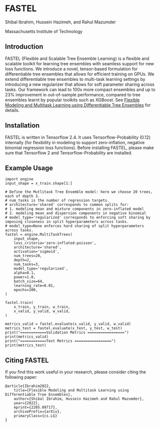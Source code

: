 # FASTEL

Shibal Ibrahim, Hussein Hazimeh, and Rahul Mazumder

Massachusetts Institute of Technology

## Introduction

FASTEL (Flexible and Scalable Tree Ensemble Learning) is a flexible and scalable toolkit for learning tree ensembles with seamless support for new loss functions. We introduce a novel, tensor-based formulation for differentiable tree ensembles that allows for efficient training on GPUs.  We extend differentiable tree ensembles to multi-task learning settings by introducing a new regularizer that allows for soft parameter sharing across tasks. Our framework can lead to 100x more compact ensembles and up to 23% improvement in out-of-sample performance, compared to tree ensembles learnt by popular toolkits such as XGBoost. See [Flexible Modeling and Multitask Learning using Differentiable
Tree Ensembles](https://arxiv.org/abs/2205.09717) for details.

## Installation
FASTEL is written in Tensorflow 2.4. It uses Tensorflow-Probability (0.12) internally (for flexibility in modeling to support zero-inflation, negative binomial regression loss functions). Before installing FASTEL, please make sure that Tensorflow 2 and Tensorflow-Probability are installed.

## Example Usage
```
import engine
input_shape = x_train.shape[1:]

# Define the Mutlitask Tree Ensemble model: here we choose 20 trees, each of depth 3.
# num_tasks is the number of regression targets.
# architecture='shared' corresponds to common splits for:
# 1. modeling mean and mixture components in zero-inflated model
# 2. modeling mean and dispersion components in negative binomial
# model_type='regularized' corresponds to enforcing soft sharing by imposing closeness in split hyperparameters across tasks.
# model_type=None enforces hard sharing of split hyperparameters across tasks.
fastel = engine.MultiTaskTrees(
    input_shape,
    loss_criteria='zero-inflated-poisson',
    architecture='shared',
    activation='sigmoid',
    num_trees=20,
    depth=2,
    num_tasks=3,
    model_type='regularized',
    alpha=0.1,
    power=1.0,
    batch_size=64,
    learning_rate=0.01,
    epochs=200,
)

fastel.train(
    x_train, y_train, w_train,
    x_valid, y_valid, w_valid, 
)

metrics_valid = fastel.evaluate(x_valid, y_valid, w_valid)
metrics_test = fastel.evaluate(x_test, y_test, w_test)
print("============Validation Metrics =================")
print(metrics_valid)
print("============Test Metrics =================")
print(metrics_test)
```

## Citing FASTEL
If you find this work useful in your research, please consider citing the following paper:

```
@article{Ibrahim2022,
    title={Flexible Modeling and Multitask Learning using Differentiable Tree Ensembles},    
    author={Shibal Ibrahim, Hussein Hazimeh and Rahul Mazumder},
    year={2022},
    eprint={2205.09717},
    archivePrefix={arXiv},
    primaryClass={cs.LG}
}
```
